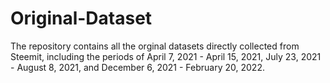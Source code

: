 # Original-Dataset

The repository contains all the orginal datasets directly collected from Steemit, including the periods of April 7, 2021 - April 15, 2021, July 23, 2021 - August 8, 2021, and December 6, 2021 - February 20, 2022.

